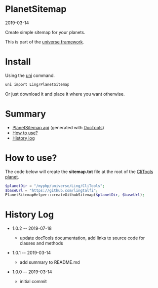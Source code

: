 PlanetSitemap
===========
2019-03-14



Create simple sitemap for your planets.


This is part of the [universe framework](https://github.com/karayabin/universe-snapshot).


Install
==========
Using the [uni](https://github.com/lingtalfi/universe-naive-importer) command.
```bash
uni import Ling/PlanetSitemap
```

Or just download it and place it where you want otherwise.


Summary
===========
- [PlanetSitemap api](https://github.com/lingtalfi/PlanetSitemap/blob/master/doc/api/Ling/PlanetSitemap.md) (generated with [DocTools](https://github.com/lingtalfi/DocTools))
- [How to use?](#how-to-use)
- [History log](#history-log)




How to use?
==============

The code below will create the **sitemap.txt** file at the root of the [CliTools planet](https://github.com/lingtalfi/CliTools).


```php
$planetDir = "/myphp/universe/Ling/CliTools";
$baseUrl = "https://github.com/lingtalfi";
PlanetSitemapHelper::createGithubSitemap($planetDir, $baseUrl);
```











History Log
=============
    
- 1.0.2 -- 2019-07-18

    - update docTools documentation, add links to source code for classes and methods
        
- 1.0.1 -- 2019-03-14

    - add summary to README.md

- 1.0.0 -- 2019-03-14

    - initial commit